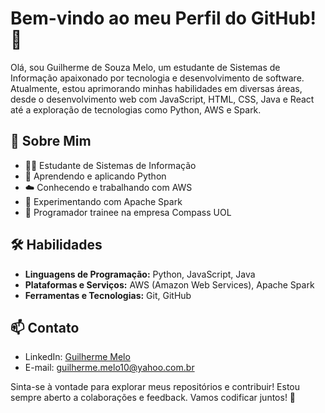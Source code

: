 
# Bem-vindo ao meu Perfil do GitHub! 👋

Olá, sou Guilherme de Souza Melo, um estudante de Sistemas de Informação apaixonado por tecnologia e desenvolvimento de software. Atualmente, estou aprimorando minhas habilidades em diversas áreas, desde o desenvolvimento web com JavaScript, HTML, CSS, Java e React até a exploração de tecnologias como Python, AWS e Spark.

## 🚀 Sobre Mim

- 👨‍💻 Estudante de Sistemas de Informação
- 🐍 Aprendendo e aplicando Python
- ☁️ Conhecendo e trabalhando com AWS
- 🚀 Experimentando com Apache Spark
- 💼 Programador trainee na empresa Compass UOL

## 🛠️ Habilidades

- **Linguagens de Programação:** Python, JavaScript, Java
- **Plataformas e Serviços:** AWS (Amazon Web Services), Apache Spark
- **Ferramentas e Tecnologias:** Git, GitHub

## 📫 Contato

- LinkedIn: [Guilherme Melo](https://www.linkedin.com/in/guilherme-de-souza-melo-339305253)
- E-mail: guilherme.melo10@yahoo.com.br

Sinta-se à vontade para explorar meus repositórios e contribuir! Estou sempre aberto a colaborações e feedback. Vamos codificar juntos! 🚀

